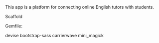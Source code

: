 This app is a platform for connecting online English tutors with students.

Scaffold

Gemfile:

devise
bootstrap-sass
carrierwave
mini_magick

